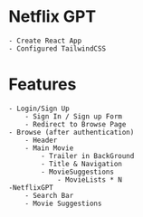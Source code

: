 # Netflix GPT
    - Create React App
    - Configured TailwindCSS


# Features
    - Login/Sign Up
        - Sign In / Sign up Form
        - Redirect to Browse Page 
    - Browse (after authentication)
        - Header
        - Main Movie
            - Trailer in BackGround
            - Title & Navigation
            - MovieSuggestions
                - MovieLists * N
    -NetflixGPT
        - Search Bar
        - Movie Suggestions